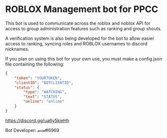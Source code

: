 # ROBLOX Management bot for PPCC

This bot is used to communicate across the roblox and noblox API for access to group administration features such as ranking and group shouts.

A verification system is also being developed for the bot to allow easier access to ranking, syncing roles and ROBLOX usernames to discord nicknames.

If you plan on using this bot for your own use, you must make a config.json file containing the following:

```json
{
    "token": "YOURTOKEN",
    "clientID": "BOTCLIENTID",
    "status": {
        "type": "WATCHING",
        "text": "STATUS",
        "online": "online"
    }
}
```
https://discord.gg/ua6y5kjeHh

Bot Developer: 𝓂𝑜𝒹#6969
